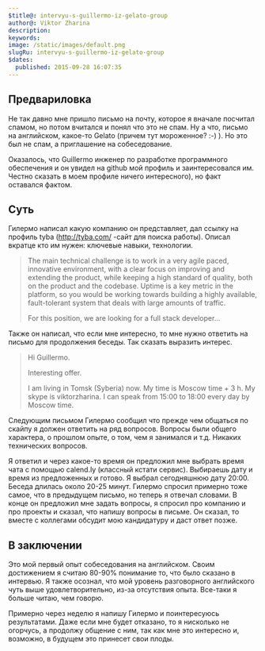 ```yaml
---
$title@: intervyu-s-guillermo-iz-gelato-group
author@: Viktor Zharina
description: 
keywords: 
image: /static/images/default.png
slugRu: intervyu-s-guillermo-iz-gelato-group
$dates:
  published: 2015-09-28 16:07:35
---
```

<h2>Предвариловка</h2>

Не так давно мне пришло письмо на почту, которое я вначале посчитал спамом, но потом вчитался и понял что это не спам. Ну а что, письмо на английском, какое-то Gelato (причем тут мороженное? :-) ). Но это был не спам, а приглашение на собеседование. 

 

Оказалось, что Guillermo инженер по разработке программного обеспечения и он увидел на github мой профиль и заинтересовался им. Честно сказать в моем профиле ничего интересного), но факт оставался фактом. 



<h2>Суть</h2>

Гилермо написал какую компанию он представляет, дал ссылку на профиль tyba (http://tyba.com/ -сайт для поиска работы). Описал вкратце кто им нужен: ключевые навыки, технологии.



<blockquote>The main technical challenge is to work in a very agile paced, innovative environment, with a clear focus on improving and extending the product, while keeping a high standard of quality, both on the product and the codebase. Uptime is a key metric in the platform, so you would be working towards building a highly available, fault-tolerant system that deals with large amounts of traffic. 



For this position, we are looking for a full stack developer...</blockquote>



Также он написал, что если мне интересно, то мне нужно ответить на письмо для продолжения беседы. Так сказать выразить интерес.



<blockquote>Hi Guillermo.



Interesting offer.



I am living in Tomsk (Syberia) now. My time is Moscow time + 3 h. My skype is viktorzharina. I can speak from 15:00 to 18:00 every day by Moscow time.</blockquote>



Следующим письмом Гилермо сообщил что прежде чем общаться по скайпу я должен ответить на ряд вопросов. Вопросы были общего характера, о прошлом опыте, о том, чем я занимался и т.д. Никаких технических вопросов. 

Я ответил и через какое-то время он предложил мне выбрать время чата с помощью calend.ly (классный кстати сервис). Выбираешь дату и время из предложенных и готово. Я выбрал сегодняшнюю дату 20:00. Беседа длилась около 20-25 минут. Гилермо спросил примерно тоже самое, что в предыдущем письмо, но теперь я отвечал словами. В конце он предложил мне задать вопросы, я спросил про компанию и про проекты и сказал, что напишу вопросы в письме. Он сказал, то вместе с коллегами обсудит мою кандидатуру и даст ответ позже.



<h2>В заключении</h2>

Это мой первый опыт собеседования на  английском. Своим достижением я считаю 80-90% понимание то, что было сказано в интервью. Я также осознал, что мой уровень разговорного английского чуть выше удовлетворительно, из-за отсутствия опыта. Все-таки я больше читаю, чем говорю.

Примерно через неделю я напишу Гилермо и поинтересуюсь результатами. Даже если мне будет отказано, то я нисколько не огорчусь, а продолжу общение с ним, так как мне это интересно и, возможно, в будущем это принесет свои плоды.